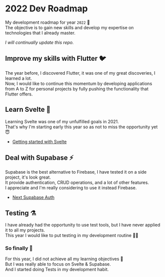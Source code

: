 # 2022 Dev Roadmap

My development roadmap for year `2022` 🚀  
The objective is to gain new skills and develop my expertise on technologies that I already master.

_I will continually update this repo._

## Improve my skills with Flutter 🐦

The year before, I discovered Flutter, it was one of my great discoveries, I learned a lot.  
Now, I would like to continue this momentum by developing applications from A to Z for personal projects by fully pushing the functionality that Flutter offers.

## Learn Svelte 💫

Learning Svelte was one of my unfulfilled goals in 2021.  
That's why I'm starting early this year so as not to miss the opportunity yet 😇

- [Getting started with Svelte](https://github.com/daoodaba975/lets.svelte)

## Deal with Supabase ⚡

Supabase is the best alternative to Firebase, I have tested it on a side project, it's look great.  
It provide authentication, CRUD operations, and a lot of other features.  
I appreciate and I'm really considering to use it instead Firebase.

- [Next Supabase Auth](https://github.com/daoodaba975/next.supabase.auth)

## Testing ⚗️

I have already had the opportunity to use test tools, but I have never applied it to all my projects.  
This year I would like to put testing in my development routine ✊🏽

### So finally 🤔

For this year, I did not achieve all my learning objectives 😬  
But I was really able to focus on Svelte & Supabase.  
And I started doing Tests in my development habit.
